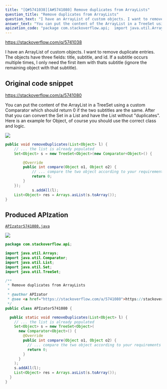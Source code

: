 ```yaml
---
title: "[Q#5741038][A#5741080] Remove duplicates from ArrayLists"
question_title: "Remove duplicates from ArrayLists"
question_text: "I have an ArrayList of custom objects. I want to remove duplicate entries. The objects have three fields: title, subtitle, and id. If a subtitle occurs multiple times, I only need the first item with thats subtitle (ignore the remaining object with that subtitle)."
answer_text: "You can put the content of the ArrayList in a TreeSet using a custom Comparator which should return 0 if the two subtitles are the same. After that you can convert the Set in a List and have the List without \"duplicates\". Here is an example for Object, of course you should use the correct class and logic."
apization_code: "package com.stackoverflow.api;  import java.util.Arrays; import java.util.Comparator; import java.util.List; import java.util.Set; import java.util.TreeSet;  /**  * Remove duplicates from ArrayLists  *  * @author APIzator  * @see <a href=\"https://stackoverflow.com/a/5741080\">https://stackoverflow.com/a/5741080</a>  */ public class APIzator5741080 {    public static void removeDuplicates(List<Object> l) {     // ... the list is already populated     Set<Object> s = new TreeSet<Object>(       new Comparator<Object>() {         @Override         public int compare(Object o1, Object o2) {           // ... compare the two object according to your requirements           return 0;         }       }     );     s.addAll(l);     List<Object> res = Arrays.asList(s.toArray());   } }"
---
```


https://stackoverflow.com/q/5741038

I have an ArrayList of custom objects. I want to remove duplicate entries.
The objects have three fields: title, subtitle, and id. If a subtitle occurs multiple times, I only need the first item with thats subtitle (ignore the remaining object with that subtitle).



## Original code snippet

https://stackoverflow.com/a/5741080

You can put the content of the ArrayList in a TreeSet using a custom Comparator which should return 0 if the two subtitles are the same.
After that you can convert the Set in a List and have the List without &quot;duplicates&quot;.
Here is an example for Object, of course you should use the correct class and logic.

<div class="code-logo"><img src="/stackoverflow.png" /></div>

```java
public void removeDuplicates(List<Object> l) {
    // ... the list is already populated
    Set<Object> s = new TreeSet<Object>(new Comparator<Object>() {

        @Override
        public int compare(Object o1, Object o2) {
            // ... compare the two object according to your requirements
            return 0;
        }
    });
            s.addAll(l);
    List<Object> res = Arrays.asList(s.toArray());
}
```

## Produced APIzation

[`APIzator5741080.java`](https://github.com/pasqualesalza/apization-temp/raw/main/data/search/APIzator5741080.java)

<div class="code-logo"><img src="/apizator.png" /></div>

```java
package com.stackoverflow.api;

import java.util.Arrays;
import java.util.Comparator;
import java.util.List;
import java.util.Set;
import java.util.TreeSet;

/**
 * Remove duplicates from ArrayLists
 *
 * @author APIzator
 * @see <a href="https://stackoverflow.com/a/5741080">https://stackoverflow.com/a/5741080</a>
 */
public class APIzator5741080 {

  public static void removeDuplicates(List<Object> l) {
    // ... the list is already populated
    Set<Object> s = new TreeSet<Object>(
      new Comparator<Object>() {
        @Override
        public int compare(Object o1, Object o2) {
          // ... compare the two object according to your requirements
          return 0;
        }
      }
    );
    s.addAll(l);
    List<Object> res = Arrays.asList(s.toArray());
  }
}

```